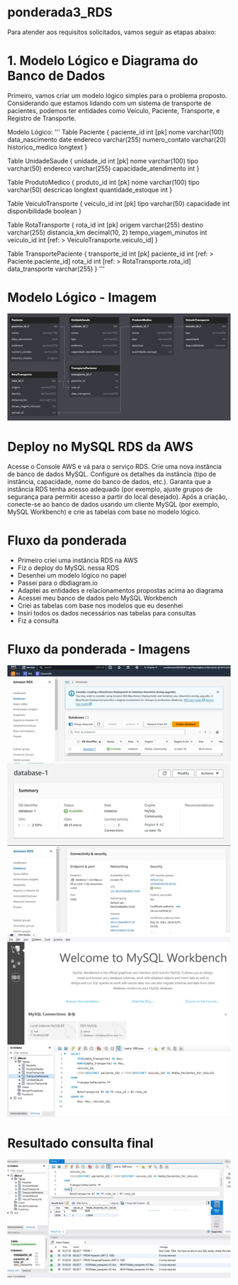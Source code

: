 # ponderada3_RDS

Para atender aos requisitos solicitados, vamos seguir as etapas abaixo:

# 1. Modelo Lógico e Diagrama do Banco de Dados
Primeiro, vamos criar um modelo lógico simples para o problema proposto. Considerando que estamos lidando com um sistema de transporte de pacientes, podemos ter entidades como Veículo, Paciente, Transporte, e Registro de Transporte.

Modelo Lógico:
'''
Table Paciente {
  paciente_id int [pk]
  nome varchar(100)
  data_nascimento date
  endereco varchar(255)
  numero_contato varchar(20)
  historico_medico longtext
}

Table UnidadeSaude {
  unidade_id int [pk]
  nome varchar(100)
  tipo varchar(50)
  endereco varchar(255)
  capacidade_atendimento int
}

Table ProdutoMedico {
  produto_id int [pk]
  nome varchar(100)
  tipo varchar(50)
  descricao longtext
  quantidade_estoque int
}

Table VeiculoTransporte {
  veiculo_id int [pk]
  tipo varchar(50)
  capacidade int
  disponibilidade boolean
}

Table RotaTransporte {
  rota_id int [pk]
  origem varchar(255)
  destino varchar(255)
  distancia_km decimal(10, 2)
  tempo_viagem_minutos int
  veiculo_id int [ref: > VeiculoTransporte.veiculo_id]
}

Table TransportePaciente {
  transporte_id int [pk]
  paciente_id int [ref: > Paciente.paciente_id]
  rota_id int [ref: > RotaTransporte.rota_id]
  data_transporte varchar(255)
}
'''
# Modelo Lógico - Imagem
![alt text](images/modelologico.png)

# Deploy no MySQL RDS da AWS
Acesse o Console AWS e vá para o serviço RDS.
Crie uma nova instância de banco de dados MySQL.
Configure os detalhes da instância (tipo de instância, capacidade, nome do banco de dados, etc.).
Garanta que a instância RDS tenha acesso adequado (por exemplo, ajuste grupos de segurança para permitir acesso a partir do local desejado).
Após a criação, conecte-se ao banco de dados usando um cliente MySQL (por exemplo, MySQL Workbench) e crie as tabelas com base no modelo lógico.

# Fluxo da ponderada
- Primeiro criei uma instância RDS na AWS
- Fiz o deploy do MySQL nessa RDS
- Desenhei um modelo lógico no papel
- Passei para o dbdiagram.io
- Adaptei as entidades e relacionamentos propostas acima ao diagrama
- Acessei meu banco de dados pelo MySQL Workbench
- Criei as tabelas com base nos modelos que eu desenhei
- Insiri todos os dados necessários nas tabelas para consultas
- Fiz a consulta

# Fluxo da ponderada - Imagens
![alt text](images/imaga1.jpg)
![alt text](images/imagee3.jpg)
![alt text](images/image2.jpg)
![alt text](images/image4.jpg)
![alt text](images/image5.jpg)

# Resultado consulta final
![alt text](images/image6.jpg)